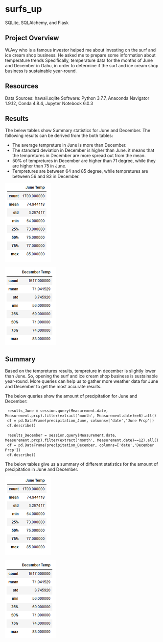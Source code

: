 # surfs_up
SQLite, SQLAlchemy, and Flask

## Project Overview

W.Avy who is a famous investor helped me about investing on the surf and ice cream shop business. He asked me to prepare some information about temperature trends Specifically, temperature data for the months of June and December in Oahu, in order to determine if the surf and ice cream shop business is sustainable year-round.

## Resources

Data Sources: hawaii.sqlite
Software: Python 3.7.7, Anaconda Navigator 1.9.12, Conda 4.8.4, Jupyter Notebook 6.0.3

## Results

The belew tables show Summary statistics for June and December. The following results can be derived from the both tables:

 - The average tempreture in June is more than December. 
 - The standard deviation in December is higher than June. it means that the tempretures in December are more spread out from the mean.
 - 50% of tempretures in December are higher than 71 degree, while they are higher than 75 in June.
 - Tempretures are between 64 and 85 degree, while tempretures are between 56 and 83 in December.

![](https://github.com/Nazanin-hub/surfs_up/blob/main/June_Temp.png)

![](https://github.com/Nazanin-hub/surfs_up/blob/main/Dec_Temp.png)

## Summary

Based on the tempretures results, tempreture in december is slightly lower than June. So, opening the surf and ice cream shop business is sustainable year-round. More queries  can help us to gather more weather data for June and December to get the most accurate results.

The below queries show the amount of precipitation for June and December:

     results_June = session.query(Measurement.date, Measurement.prcp).filter(extract('month', Measurement.date)==6).all()
     df = pd.DataFrame(precipitation_June, columns=['date','June Prcp'])
     df.describe()
     
     results_December = session.query(Measurement.date, Measurement.prcp).filter(extract('month', Measurement.date)==12).all()
     df = pd.DataFrame(precipitation_December, columns=['date','December Prcp'])
     df.describe()
     
The below tables give us a summary of different statistics for the amount of precipitation in June and December.

![](https://github.com/Nazanin-hub/surfs_up/blob/main/June_Temp.png)

![](https://github.com/Nazanin-hub/surfs_up/blob/main/Dec_Temp.png)
